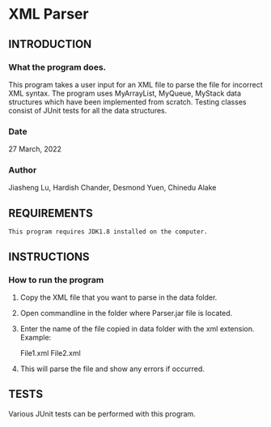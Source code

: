 # XML Parser

## INTRODUCTION

### What the program does.
This program takes a user input for an XML file to parse the file for incorrect XML syntax. The program uses MyArrayList, MyQueue, MyStack data structures which have been implemented from scratch. Testing classes consist of JUnit tests for all the data structures.

### Date
27 March, 2022

### Author
Jiasheng Lu, Hardish Chander, Desmond Yuen, Chinedu Alake



## REQUIREMENTS


	This program requires JDK1.8 installed on the computer.



## INSTRUCTIONS

### How to run the program

1. Copy the XML file that you want to parse in the data folder.
2. Open commandline in the folder where Parser.jar file is located.
3. Enter the name of the file copied in data folder with the xml extension. Example:
	
	File1.xml
	File2.xml   

4. This will parse the file and show any errors if occurred.


## TESTS

Various JUnit tests can be performed with this program.
